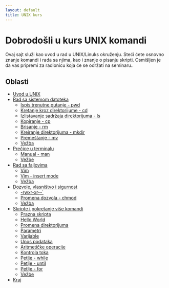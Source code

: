 ```yaml
---
layout: default
title: UNIX kurs
---
```


<link rel="stylesheet" href="/UNIX-beginner-course/assets/css/custom.css">

<script async src="https://www.googletagmanager.com/gtag/js?id=G-XXXXXXXXXX"></script>
<script>
  window.dataLayer = window.dataLayer || [];
  function gtag(){dataLayer.push(arguments);}
  gtag('js', new Date());
  gtag('config', 'G-Q6NY1G1P9S');
  sendEvent('permission_page')
</script>

# Dobrodošli u kurs UNIX komandi

Ovaj sajt služi kao uvod u rad u UNIX/Linuks okruženju. Steći ćete osnovno znanje komandi i rada sa njima, kao i znanje o pisanju skripti. Osmišljen je da vas pripremi za radionicu koja će se održati na seminaru..

## Oblasti

- [Uvod u UNIX](docs/1_1-unix.html)
- [Rad sa sistemom datoteka](docs/2-filesystem_functions.html)
    * [Ispis trenutne putanje - pwd](docs/2_1-pwd.html)
    * [Kretanje kroz direktorijume - cd](docs/2_2-cd.html)
    * [Izlistavanje sadržaja direktorijuma - ls](docs/2_3-ls.html)
    * [Kopiranje - cp](docs/2_4-cp.html)
    * [Brisanje - rm](docs/2_5-rm.html)
    * [Kreiranje direktorijuma - mkdir](docs/2_6-mkdir.html)
    * [Premeštanje - mv](docs/2_7-mv.html)
    * [Vežba](docs/2_8-vezbe.html)
- [Prečice u terminalu](docs/3_1-faster_terminal_navigation.html)
    * [Manual - man](docs/3_2-man.html)
    * [Vežbe](docs/3_3-vezbe.html)
- [Rad sa fajlovima](docs/4_1-touch.html)
    * [Vim](docs/4_2-vim.html)
    * [Vim - insert mode](docs/4_3-vim_insert_mode.html)
    * [Vežba](docs/4_4-vezbe.html)
- [Dozvole, vlasništvo i sigurnost](docs/5_1-permissions.html)
    * [-rwxr-xr--`](docs/5_2-permisije_razjasnjene.html)
    * [Promena dozvola - chmod](docs/5_3-chmod.html)
    * [Vežba](docs/5_4-permisije_vezbe.html)
- [Skripte i pokretanje više komandi](docs/6_1-pokretanje_vise_komandi.html)
    * [Prazna skripta](docs/6_2-pisanje_prazne_skripte.html)
    * [Hello World](docs/6_3-hello_world.html)
    * [Promena direktorijuma](docs/6_4-promena_direktorijuma.html)
    * [Parametri](docs/6_5-parametri.html)
    * [Varijable](docs/6_6-varijable.html)
    * [Unos podataka](docs/6_7-read.html)
    * [Aritmetičke operacije](docs/6_8-aritmeticke_operacije.html)
    * [Kontrola toka](docs/6_9-if.html)
    * [Petlje - while](docs/6_10-while.html)
    * [Petlje - until](docs/6_11-until.html)
    * [Petlje - for](docs/6_12-for.html)
    * [Vežbe](docs/6_13-vezbe.html)
- [Kraj](docs/7-congratulations.html)
